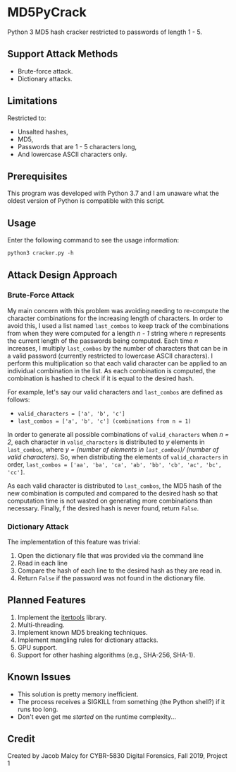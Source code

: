 # MD5PyCrack
Python 3 MD5 hash cracker restricted to passwords of length 1 - 5.

## Support Attack Methods
* Brute-force attack.
* Dictionary attacks.

## Limitations
Restricted to:
* Unsalted hashes,
* MD5,
* Passwords that are 1 - 5 characters long,
* And lowercase ASCII characters only.

## Prerequisites
This program was developed with Python 3.7
and I am unaware what the oldest version of Python is compatible with this script.

## Usage
Enter the following command to see the usage information:
```python
python3 cracker.py -h
```

## Attack Design Approach
### Brute-Force Attack
My main concern with this problem was avoiding needing to re-compute the character combinations for the increasing 
length of characters.
In order to avoid this, I used a list named `last_combos` to keep track of the combinations from when they were computed
 for a length *n - 1* string where *n* represents the current length of the passwords being computed.
Each time *n* increases, I multiply `last_combos` by the number of characters that can be in a valid password
 (currently restricted to lowercase ASCII characters). I perform this multiplication so that each valid character can be
 applied to an individual combination in the list. As each combination is computed, the combination is hashed to check
 if it is equal to the desired hash.

For example, let's say our valid characters and `last_combos` are defined as follows:
* `valid_characters = ['a', 'b', 'c']`
* `last_combos = ['a', 'b', 'c'] (combinations from n = 1)`

In order to generate all possible combinations of `valid_characters` when *n = 2*, each character in `valid_characters`
is distributed to *y* elements in `last_combos`, where *y = (number of elements in `last_combos`)/
(number of valid characters)*. So, when distributing the elements of `valid_characters` in order,
`last_combos = ['aa', 'ba', 'ca', 'ab', 'bb', 'cb', 'ac', 'bc', 'cc']`.

As each valid character is distributed to `last_combos`, the MD5 hash of the new combination is computed and compared to
the desired hash so that computation time is not wasted on generating more combinations than necessary.
Finally, f the desired hash is never found, return `False`.

### Dictionary Attack
The implementation of this feature was trivial:
1. Open the dictionary file that was provided via the command line
1. Read in each line
1. Compare the hash of each line to the desired hash as they are read in.
1. Return `False` if the password was not found in the dictionary file.

## Planned Features
1. Implement the [itertools](https://docs.python.org/3/library/itertools.html) library.
1. Multi-threading.
1. Implement known MD5 breaking techniques.
1. Implement mangling rules for dictionary attacks.
1. GPU support.
1. Support for other hashing algorithms (e.g., SHA-256, SHA-1).

## Known Issues
* This solution is pretty memory inefficient.
* The process receives a SIGKILL from something (the Python shell?) if it runs too long.
* Don't even get me *started* on the runtime complexity...

## Credit
Created by Jacob Malcy for CYBR-5830 Digital Forensics, Fall 2019, Project 1
